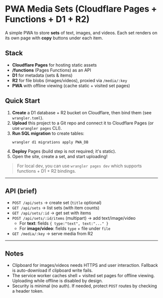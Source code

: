 
# PWA Media Sets (Cloudflare Pages + Functions + D1 + R2)

A simple PWA to store **sets** of text, images, and videos. Each set renders on its own page with **copy** buttons under each item.

## Stack

- **Cloudflare Pages** for hosting static assets
- **/functions** (Pages Functions) as an API
- **D1** for metadata (sets & items)
- **R2** for file blobs (images/videos), proxied via `/media/:key`
- **PWA** with offline viewing (cache static + visited set pages)

## Quick Start

1. **Create** a D1 database + R2 bucket on Cloudflare, then bind them (see `wrangler.toml`).  
2. **Upload** this project to a Git repo and connect it to Cloudflare Pages (or use `wrangler pages` CLI).  
3. **Run SQL migration** to create tables:
   ```bash
   wrangler d1 migrations apply PWA_DB
   ```
4. **Deploy** Pages (build step is not required; it's static).  
5. Open the site, create a set, and start uploading!

> For local dev, you can use `wrangler pages dev` which supports functions + D1 + R2 bindings.

---

## API (brief)

- `POST /api/sets` → create set (`title` optional)  
- `GET /api/sets` → list sets (with item counts)  
- `GET /api/sets/:id` → get set with items  
- `POST /api/sets/:id/items` (multipart) → add text/image/video  
  - For **text**: fields `{ type:"text", text:"..." }`
  - For **image/video**: fields `type` + file under `file`
- `GET /media/:key` → serve media from R2

---

## Notes

- Clipboard for images/videos needs HTTPS and user interaction. Fallback is auto-download if clipboard write fails.
- The service worker caches shell + visited set pages for offline viewing. Uploading while offline is disabled by design.
- Security is minimal (no auth). If needed, protect `POST` routes by checking a header token.
